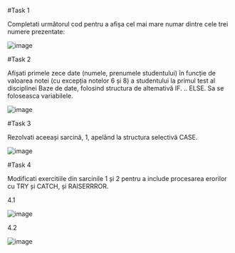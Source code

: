 #Task 1

Completati următorul cod pentru a afișa cel mai mare numar dintre cele trei numere prezentate:

![image](https://user-images.githubusercontent.com/43296954/47966898-0038ba00-e060-11e8-87f0-b89822a3a6ba.png)

#Task 2

Afișati primele zece date (numele, prenumele studentului) în funcție de valoarea notei (cu excepția notelor 6 și 8) a studentului la primul test al disciplinei Baze de date, folosind structura de altemativă IF. .. ELSE. Sa se foloseasca variabilele.

![image](https://user-images.githubusercontent.com/43296954/47966925-337b4900-e060-11e8-8c91-ea081eb13b44.png)

#Task 3

Rezolvati aceeași sarcină, 1, apelând la structura selectivâ CASE.

![image](https://user-images.githubusercontent.com/43296954/47966939-5574cb80-e060-11e8-9aab-231391a18a12.png)

#Task 4

Modificati exercitiile din sarcinile 1 și 2 pentru a include procesarea erorilor cu TRY și CATCH, și RAISERRROR.

4.1

![image](https://user-images.githubusercontent.com/43296954/47966956-848b3d00-e060-11e8-9df8-4669412740de.png)

4.2

![image](https://user-images.githubusercontent.com/43296954/47966974-bf8d7080-e060-11e8-8646-c865fdc8a756.png)
